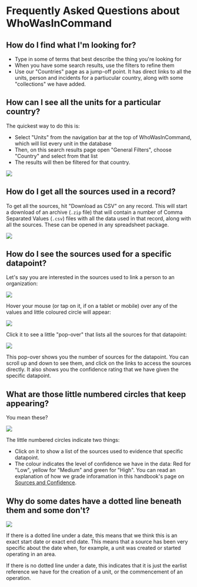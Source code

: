# Frequently Asked Questions about WhoWasInCommand


## How do I find what I'm looking for?

 * Type in some of terms that best describe the thing you're looking for
 * When you have some search results, use the filters to refine them
 * Use our "Countries" page as a jump-off point. It has direct links to all the units, person and incidents for a partiucular country, along with some "collections" we have added.

## How can I see all the units for a particular country?

The quickest way to do this is:

 * Select "Units" from the navigation bar at the top of WhoWasInCommand, which will list every unit in the database
 * Then, on this search results page open "General Filters", choose "Country" and select from that list
 * The results will then be filtered for that country.

![](/assets/wwic_country_filter.gif)

## How do I get all the sources used in a record?

To get all the sources, hit "Download as CSV" on any record. This will start a download of an archive (`.zip` file) that will contain a number of Comma Separated Values (`.csv`) files with all the data used in that record, along with all the sources. These can be opened in any spreadsheet package.

![](/assets/wwic_download_button.png)

## How do I see the sources used for a specific datapoint?

Let's say you are interested in the sources used to link a person to an organization:

![](/assets/wwic_sources_before_hover.png)

Hover your mouse (or tap on it, if on a tablet or mobile) over any of the values and little coloured circle will appear:

![](/assets/wwic_sources_after_hover.png)

 Click it to see a little "pop-over" that lists all the sources for that datapoint:

![](/assets/wwic_sources_popover.png)

This pop-over shows you the number of sources for the datapoint. You can scroll up and down to see them, and click on the links to access the sources directly. It also shows you the confidence rating that we have given the specific datapoint. 

## What are those little numbered circles that keep appearing?

You mean these?

![](/assets/wwic_citation_references.gif)

The little numbered circles indicate two things:
 * Click on it to show a list of the sources used to evidence that specific datapoint.
 * The colour indicates the level of confidence we have in the data: Red for "Low", yellow for "Medium" and green for "High". You can read an explanation of how we grade inforamation in this handbook's page on [Sources and Confidence](/datamodel/sourcesconfidence.md).

## Why do some dates have a dotted line beneath them and some don't?

![](/assets/wwic_start_date_dotted.png)

If there is a dotted line under a date, this means that we think this is an exact start date or exact end date. This means that a source has been very specific about the date when, for example, a unit was created or started operating in an area. 

If there is no dotted line under a date, this indicates that it is just the earlist reference we have for the creation of a unit, or the commencement of an operation.








